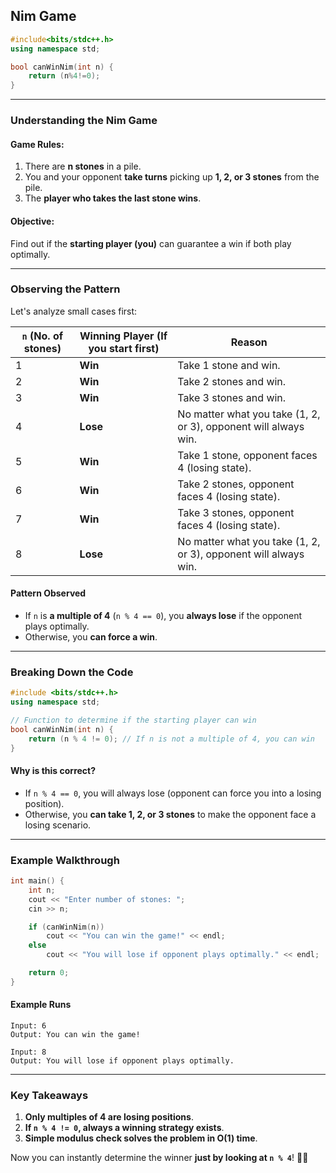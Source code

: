 

## **Nim Game**
```cpp
#include<bits/stdc++.h>
using namespace std;

bool canWinNim(int n) {
    return (n%4!=0);
}
```

---

### **Understanding the Nim Game**
#### **Game Rules:**
1. There are **n stones** in a pile.
2. You and your opponent **take turns** picking up **1, 2, or 3 stones** from the pile.
3. The **player who takes the last stone wins**.

#### **Objective:**  
Find out if the **starting player (you)** can guarantee a win if both play optimally.

---

### **Observing the Pattern**  
Let's analyze small cases first:

| `n` (No. of stones) | Winning Player (If you start first) | Reason |
|----------------|----------------|----------------|
| 1 | **Win** | Take 1 stone and win. |
| 2 | **Win** | Take 2 stones and win. |
| 3 | **Win** | Take 3 stones and win. |
| 4 | **Lose** | No matter what you take (1, 2, or 3), opponent will always win. |
| 5 | **Win** | Take 1 stone, opponent faces 4 (losing state). |
| 6 | **Win** | Take 2 stones, opponent faces 4 (losing state). |
| 7 | **Win** | Take 3 stones, opponent faces 4 (losing state). |
| 8 | **Lose** | No matter what you take (1, 2, or 3), opponent will always win. |

#### **Pattern Observed**
- If `n` is **a multiple of 4** (`n % 4 == 0`), you **always lose** if the opponent plays optimally.
- Otherwise, you **can force a win**.

---

### **Breaking Down the Code**
```cpp
#include <bits/stdc++.h>
using namespace std;

// Function to determine if the starting player can win
bool canWinNim(int n) {
    return (n % 4 != 0); // If n is not a multiple of 4, you can win
}
```

#### **Why is this correct?**
- If `n % 4 == 0`, you will always lose (opponent can force you into a losing position).
- Otherwise, you **can take 1, 2, or 3 stones** to make the opponent face a losing scenario.

---

### **Example Walkthrough**
```cpp
int main() {
    int n;
    cout << "Enter number of stones: ";
    cin >> n;

    if (canWinNim(n))
        cout << "You can win the game!" << endl;
    else
        cout << "You will lose if opponent plays optimally." << endl;

    return 0;
}
```

#### **Example Runs**
```
Input: 6
Output: You can win the game!
```
```
Input: 8
Output: You will lose if opponent plays optimally.
```

---

### **Key Takeaways**
1. **Only multiples of 4 are losing positions**.
2. **If `n % 4 != 0`, always a winning strategy exists**.
3. **Simple modulus check solves the problem in O(1) time**.

Now you can instantly determine the winner **just by looking at `n % 4`**! 🚀🔥
